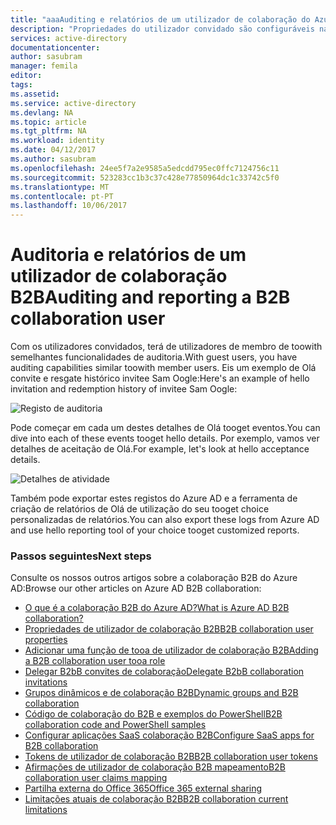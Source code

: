 ```yaml
---
title: "aaaAuditing e relatórios de um utilizador de colaboração do Azure Active Directory B2B | Microsoft Docs"
description: "Propriedades do utilizador convidado são configuráveis na colaboração B2B do Azure Active Directory do"
services: active-directory
documentationcenter: 
author: sasubram
manager: femila
editor: 
tags: 
ms.assetid: 
ms.service: active-directory
ms.devlang: NA
ms.topic: article
ms.tgt_pltfrm: NA
ms.workload: identity
ms.date: 04/12/2017
ms.author: sasubram
ms.openlocfilehash: 24ee5f7a2e9585a5edcdd795ec0ffc7124756c11
ms.sourcegitcommit: 523283cc1b3c37c428e77850964dc1c33742c5f0
ms.translationtype: MT
ms.contentlocale: pt-PT
ms.lasthandoff: 10/06/2017
---
```

# <a name="auditing-and-reporting-a-b2b-collaboration-user"></a><span data-ttu-id="91b61-103">Auditoria e relatórios de um utilizador de colaboração B2B</span><span class="sxs-lookup"><span data-stu-id="91b61-103">Auditing and reporting a B2B collaboration user</span></span>
<span data-ttu-id="91b61-104">Com os utilizadores convidados, terá de utilizadores de membro de toowith semelhantes funcionalidades de auditoria.</span><span class="sxs-lookup"><span data-stu-id="91b61-104">With guest users, you have auditing capabilities similar toowith member users.</span></span> <span data-ttu-id="91b61-105">Eis um exemplo de Olá convite e resgate histórico invitee Sam Oogle:</span><span class="sxs-lookup"><span data-stu-id="91b61-105">Here's an example of hello invitation and redemption history of invitee Sam Oogle:</span></span>

![Registo de auditoria](./media/active-directory-b2b-auditing-and-reporting/audit-log.png)

<span data-ttu-id="91b61-107">Pode começar em cada um destes detalhes de Olá tooget eventos.</span><span class="sxs-lookup"><span data-stu-id="91b61-107">You can dive into each of these events tooget hello details.</span></span> <span data-ttu-id="91b61-108">Por exemplo, vamos ver detalhes de aceitação de Olá.</span><span class="sxs-lookup"><span data-stu-id="91b61-108">For example, let's look at hello acceptance details.</span></span>

![Detalhes de atividade](./media/active-directory-b2b-auditing-and-reporting/activity-details.png)

<span data-ttu-id="91b61-110">Também pode exportar estes registos do Azure AD e a ferramenta de criação de relatórios de Olá de utilização do seu tooget choice personalizadas de relatórios.</span><span class="sxs-lookup"><span data-stu-id="91b61-110">You can also export these logs from Azure AD and use hello reporting tool of your choice tooget customized reports.</span></span>

### <a name="next-steps"></a><span data-ttu-id="91b61-111">Passos seguintes</span><span class="sxs-lookup"><span data-stu-id="91b61-111">Next steps</span></span>

<span data-ttu-id="91b61-112">Consulte os nossos outros artigos sobre a colaboração B2B do Azure AD:</span><span class="sxs-lookup"><span data-stu-id="91b61-112">Browse our other articles on Azure AD B2B collaboration:</span></span>

* [<span data-ttu-id="91b61-113">O que é a colaboração B2B do Azure AD?</span><span class="sxs-lookup"><span data-stu-id="91b61-113">What is Azure AD B2B collaboration?</span></span>](active-directory-b2b-what-is-azure-ad-b2b.md)
* [<span data-ttu-id="91b61-114">Propriedades de utilizador de colaboração B2B</span><span class="sxs-lookup"><span data-stu-id="91b61-114">B2B collaboration user properties</span></span>](active-directory-b2b-user-properties.md)
* [<span data-ttu-id="91b61-115">Adicionar uma função de tooa de utilizador de colaboração B2B</span><span class="sxs-lookup"><span data-stu-id="91b61-115">Adding a B2B collaboration user tooa role</span></span>](active-directory-b2b-add-guest-to-role.md)
* [<span data-ttu-id="91b61-116">Delegar B2bB convites de colaboração</span><span class="sxs-lookup"><span data-stu-id="91b61-116">Delegate B2bB collaboration invitations</span></span>](active-directory-b2b-delegate-invitations.md)
* [<span data-ttu-id="91b61-117">Grupos dinâmicos e de colaboração B2B</span><span class="sxs-lookup"><span data-stu-id="91b61-117">Dynamic groups and B2B collaboration</span></span>](active-directory-b2b-dynamic-groups.md)
* [<span data-ttu-id="91b61-118">Código de colaboração do B2B e exemplos do PowerShell</span><span class="sxs-lookup"><span data-stu-id="91b61-118">B2B collaboration code and PowerShell samples</span></span>](active-directory-b2b-code-samples.md)
* [<span data-ttu-id="91b61-119">Configurar aplicações SaaS colaboração B2B</span><span class="sxs-lookup"><span data-stu-id="91b61-119">Configure SaaS apps for B2B collaboration</span></span>](active-directory-b2b-configure-saas-apps.md)
* [<span data-ttu-id="91b61-120">Tokens de utilizador de colaboração B2B</span><span class="sxs-lookup"><span data-stu-id="91b61-120">B2B collaboration user tokens</span></span>](active-directory-b2b-user-token.md)
* [<span data-ttu-id="91b61-121">Afirmações de utilizador de colaboração B2B mapeamento</span><span class="sxs-lookup"><span data-stu-id="91b61-121">B2B collaboration user claims mapping</span></span>](active-directory-b2b-claims-mapping.md)
* [<span data-ttu-id="91b61-122">Partilha externa do Office 365</span><span class="sxs-lookup"><span data-stu-id="91b61-122">Office 365 external sharing</span></span>](active-directory-b2b-o365-external-user.md)
* [<span data-ttu-id="91b61-123">Limitações atuais de colaboração B2B</span><span class="sxs-lookup"><span data-stu-id="91b61-123">B2B collaboration current limitations</span></span>](active-directory-b2b-current-limitations.md)
